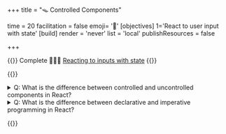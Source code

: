 +++
title = "🪤 Controlled Components"

time = 20
facilitation = false
emoji= '🧩'
[objectives]
    1='React to user input with state'
[build]
  render = 'never'
  list = 'local'
  publishResources = false

+++

{{<note type="narrative" title="React Learn">}}
Complete 🧑🏾‍🎓 [Reacting to inputs with state](https://react.dev/learn/reacting-to-input-with-state)
{{</note>}}

{{<note type="question" title="Check your understanding">}}

<details>
<summary>Q: What is the difference between controlled and uncontrolled components in React?
</summary>
A: Controlled components are components that are controlled by React, whereas uncontrolled components are controlled by the DOM.
</details>
<details>
<summary>Q: What is the difference between declarative and imperative programming in React?
</summary>
A: Declarative programming in React involves describing the UI state, whereas imperative programming involves directly manipulating the DOM.
</details>

{{</note>}}
